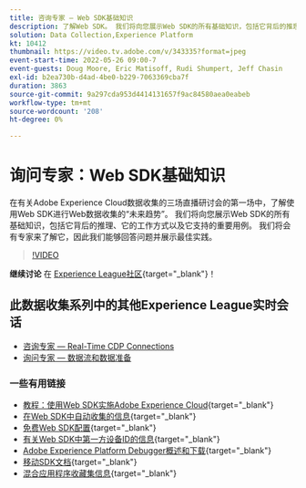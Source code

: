 ```yaml
---
title: 咨询专家 — Web SDK基础知识
description: 了解Web SDK。 我们将向您展示Web SDK的所有基础知识，包括它背后的推理、它的工作方式以及它支持的重要用例。
solution: Data Collection,Experience Platform
kt: 10412
thumbnail: https://video.tv.adobe.com/v/343335?format=jpeg
event-start-time: 2022-05-26 09:00-7
event-guests: Doug Moore, Eric Matisoff, Rudi Shumpert, Jeff Chasin
exl-id: b2ea730b-d4ad-4be0-b229-7063369cba7f
duration: 3863
source-git-commit: 9a297cda953d4414131657f9ac84580aea0eabeb
workflow-type: tm+mt
source-wordcount: '208'
ht-degree: 0%

---
```


# 询问专家：Web SDK基础知识

在有关Adobe Experience Cloud数据收集的三场直播研讨会的第一场中，了解使用Web SDK进行Web数据收集的“未来趋势”。 我们将向您展示Web SDK的所有基础知识，包括它背后的推理、它的工作方式以及它支持的重要用例。 我们将会有专家来了解它，因此我们能够回答问题并展示最佳实践。

>[!VIDEO](https://video.tv.adobe.com/v/343335/?quality=12&learn=on)

**继续讨论** 在 [Experience League社区](https://experienceleaguecommunities.adobe.com/t5/adobe-experience-platform-launch/experience-league-live-post-session-discussion-the-basics-of-web/m-p/454159#M283){target="_blank"}！

## 此数据收集系列中的其他Experience League实时会话

* [咨询专家 — Real-Time CDP Connections](exl-live-episode-06-23-22.md)
* [询问专家 — 数据流和数据准备](exl-live-episode-07-21-22.md)

### 一些有用链接

* [教程：使用Web SDK实施Adobe Experience Cloud](https://experienceleague.adobe.com/docs/platform-learn/implement-web-sdk/overview.html?lang=zh-Hans){target="_blank"}
* [在Web SDK中自动收集的信息](https://experienceleague.adobe.com/docs/experience-platform/edge/data-collection/automatic-information.html?lang=en){target="_blank"}
* [免费Web SDK配置](https://adobe.ly/websdkaccess){target="_blank"}
* [有关Web SDK中第一方设备ID的信息](https://experienceleague.adobe.com/docs/experience-platform/edge/identity/first-party-device-ids.html){target="_blank"}
* [Adobe Experience Platform Debugger概述和下载](https://experienceleague.adobe.com/docs/platform-learn/data-collection/debugger/overview.html?lang=en){target="_blank"}
* [移动SDK文档](https://developer.adobe.com/client-sdks/documentation/){target="_blank"}
* [混合应用程序收藏集信息](https://experienceleague.adobe.com/docs/mobile-services/ios/sdk-reference-ios/hybrid-app.html){target="_blank"}
